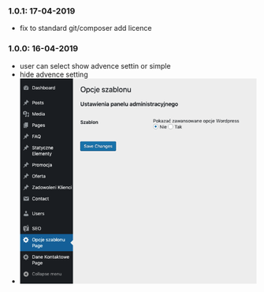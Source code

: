 ### 1.0.1: 17-04-2019

- fix to standard git/composer add licence

### 1.0.0: 16-04-2019

- user can select show advence settin or simple
- hide advence setting
- ![version 1.0.0](info-1-0-0.png)
